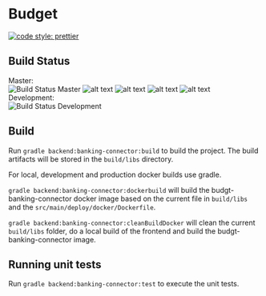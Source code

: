 # Budget

[![code style: prettier](https://img.shields.io/badge/code_style-prettier-ff69b4.svg?style=flat-square)](https://github.com/prettier/prettier)

## Build Status

Master:  
![Build Status Master](https://jenkins.hfmnn.com/buildStatus/icon?job=budgt/master) ![alt text](https://sonarcloud.io/api/project_badges/measure?project=budgt-banking-connector&metric=alert_status 'quality gate') ![alt text](https://sonarcloud.io/api/project_badges/measure?project=budgt-banking-connector&metric=coverage 'coverage') ![alt text](https://sonarcloud.io/api/project_badges/measure?project=budgt-banking-connector&metric=code_smells 'code smells') ![alt text](https://sonarcloud.io/api/project_badges/measure?project=budgt-banking-connector&metric=security_rating 'security')  
Development:  
![Build Status Development](https://jenkins.hfmnn.com/buildStatus/icon?job=budgt/development)

## Build

Run `gradle backend:banking-connector:build` to build the project. The build artifacts will be stored in the `build/libs` directory.

For local, development and production docker builds use gradle.

`gradle backend:banking-connector:dockerbuild` will build the budgt-banking-connector docker image based on the current file in `build/libs` and the `src/main/deploy/docker/Dockerfile`.

`gradle backend:banking-connector:cleanBuildDocker` will clean the current `build/libs` folder, do a local build of the frontend and build the budgt-banking-connector image.

## Running unit tests

Run `gradle backend:banking-connector:test` to execute the unit tests.
